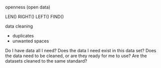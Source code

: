 openness (open data)

LEN()
RIGHT()
LEFT()
FIND()

data cleaning
- duplicates
- unwanted spaces

Do I have data all I need?
Does the data I need exist in this data set?
Does the data need to be cleaned, or are they ready for me to use?
Are the datasets cleaned to the same standard?